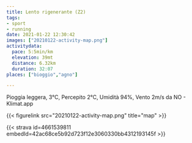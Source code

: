```yaml
---
title: Lento rigenerante (Z2)
tags:
- sport
- running
date: 2021-01-22 12:30:42
images: ["20210122-activity-map.png"]
activitydata:
  pace: 5:5min/km
  elevation: 39mt
  distance: 6.32km
  duration: 32:07
places: ["bioggio","agno"]

---
```


Pioggia leggera, 3°C, Percepito 2°C, Umidità 94%, Vento 2m/s da NO - Klimat.app

<!--more-->



{{< figurelink src="20210122-activity-map.png" title="map" >}}


{{< strava id=4661539811 embedId=42ac68ce5b92d723f12e3060330bb4312193145f >}}
